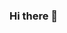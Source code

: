### Hi there 👋

<!--

- 🔭 I’m currently working on learning more JS
- 🌱 I’m currently learning everything Front End Related
- 👯 I’m looking to collaborate on any webprojects or anything JS related
- 📫 How to reach me: https://www.linkedin.com/in/oddvar-kristiansen-22b583262/
-->

